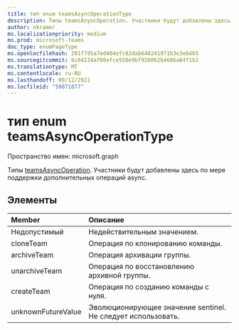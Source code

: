 ```yaml
---
title: тип enum teamsAsyncOperationType
description: Типы teamsAsyncOperation. Участники будут добавлены здесь по мере поддержки дополнительных операций async.
author: nkramer
ms.localizationpriority: medium
ms.prod: microsoft-teams
doc_type: enumPageType
ms.openlocfilehash: 201f795a7ed404efc82dab648241971b3e3eb4b5
ms.sourcegitcommit: 6c04234af08efce558e9bf926062b4686a84f1b2
ms.translationtype: MT
ms.contentlocale: ru-RU
ms.lasthandoff: 09/12/2021
ms.locfileid: "59071877"
---
```

# <a name="teamsasyncoperationtype-enum-type"></a>тип enum teamsAsyncOperationType

Пространство имен: microsoft.graph



Типы [teamsAsyncOperation](teamsasyncoperation.md). Участники будут добавлены здесь по мере поддержки дополнительных операций async.

## <a name="members"></a>Элементы

| Member | Описание |
|:---------------|:----------|
|Недопустимый|Недействительным значением.|
|cloneTeam|Операция по клонированию команды.|
|archiveTeam|Операция архивации группы.|
|unarchiveTeam|Операция по восстановлению архивной группы.|
|createTeam|Операция по созданию команды с нуля.|
|unknownFutureValue| Эволюционирующее значение sentinel. Не следует использовать. |
